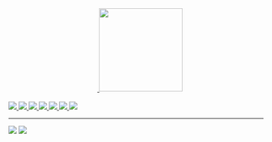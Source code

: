 

<div align="center">
    <a href="https://github.com/Murillopy">
    <img height="16em" src="https://github-readme-stats.vercel.app/api?username=Murillopy&show_icons=true&theme=tokyonight&include_all_commits=true&count_private=true"/>
    <img height="165em" src="https://github-readme-stats.vercel.app/api/top-langs/?username=Murillopy&layout=compact&langs_count=7&theme=tokyonight"/>
</div>
    
<div style="display: inline_block"><br>
    <img src="https://icongr.am/devicon/html5-original.svg?size=40&color=currentColor">
    <img src="https://icongr.am/devicon/css3-original.svg?size=40&color=currentColor">
    <img src="https://icongr.am/devicon/javascript-original.svg?size=40&color=currentColor">
    <img src="https://icongr.am/devicon/python-original.svg?size=40&color=currentColor">
    <img src="https://icongr.am/devicon/java-original-wordmark.svg?size=40&color=currentColor">
    <img src="https://icongr.am/devicon/cplusplus-original.svg?size=40&color=currentColor">
    <img src="https://icongr.am/devicon/git-original.svg?size=40&color=currentColor"/>
</div>
 <hr>

<div>
    <a href = "https://www.linkedin.com/in/murillopy/"><img src="https://img.shields.io/badge/LinkedIn-0077B5?style=for-the-badge&logo=linkedin&logoColor=white" target="_blank"></a> <a href = "https://twitter.com/Murillopy"><img src="https://img.shields.io/badge/Twitter-1DA1F2?style=for-the-badge&logo=twitter&logoColor=white" target="_blank"></a>
</div>
